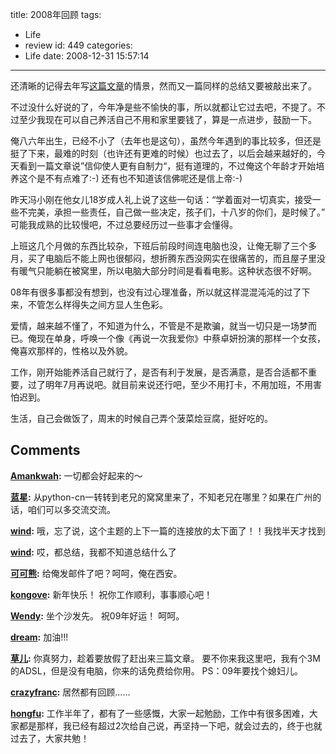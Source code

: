 title: 2008年回顾
tags:
  - Life
  - review
id: 449
categories:
  - Life
date: 2008-12-31 15:57:14
---

还清晰的记得去年写[这篇文章](http://cocobear.github.io/2007/12/31/review-of-the-year-2007/)的情景，然而又一篇同样的总结又要被敲出来了。

不过没什么好说的了，今年净是些不愉快的事，所以就都让它过去吧，不提了。不过至少我现在可以自己养活自己不用和家里要钱了，算是一点进步，鼓励一下。

俺八六年出生，已经不小了（去年也是这句），虽然今年遇到的事比较多，但还是挺了下来，最难的时刻（也许还有更难的时候）也过去了，以后会越来越好的，今天看到一篇文章说”信仰使人更有自制力“，挺有道理的，不过俺这个年龄才开始培养这个是不有点难了:-)   还有也不知道该信佛呢还是信上帝:-)

昨天冯小刚在他女儿18岁成人礼上说了这些一句话：“学着面对一切真实，接受一些不完美，承担一些责任，自己做一些决定，孩子们，十八岁的你们，是时候了。”  可能我成熟的比较慢吧，不过总要经历过一些事才会懂得。

上班这几个月做的东西比较杂，下班后前段时间连电脑也没，让俺无聊了三个多月，买了电脑后不能上网也很郁闷，想折腾东西没网实在很痛苦的，而且屋子里没有暖气只能躺在被窝里，所以电脑大部分时间是看看电影。这种状态很不好啊。

08年有很多事都没有想到，也没有过心理准备，所以就这样混混沌沌的过了下来，不管怎么样得失之间方显人生色彩。

爱情，越来越不懂了，不知道为什么，不管是不是欺骗，就当一切只是一场梦而已。俺现在单身，呼唤一个像《再说一次我爱你》中蔡卓妍扮演的那样一个女孩，俺喜欢那样的，性格以及外貌。

工作，刚开始能养活自己就行了，是否有利于发展，是否满意，是否合适都不重要，过了明年7月再说吧。就目前来说还行吧，至少不用打卡，不用加班，不用害怕迟到。

生活，自己会做饭了，周末的时候自己弄个菠菜烩豆腐，挺好吃的。
## Comments

**[Amankwah](#4775 "2009-01-03 00:09:32"):** 一切都会好起来的～

**[蓝星](#4778 "2009-01-03 23:40:45"):** 从python-cn一转转到老兄的窝窝里来了，不知老兄在哪里？如果在广州的话，咱们可以多交流交流。

**[wind](#4787 "2009-01-05 23:53:34"):** 哦，忘了说，这个主题的上下一篇的连接放的太下面了！！我找半天才找到

**[wind](#4786 "2009-01-05 23:50:04"):** 哎，都总结，我都不知道总结什么了

**[可可熊](#4783 "2009-01-05 12:07:18"):** 给俺发邮件了吧？呵呵，俺在西安。

**[kongove](#4773 "2009-01-02 22:42:13"):** 新年快乐！ 祝你工作顺利，事事顺心吧！

**[Wendy](#4755 "2008-12-31 16:38:42"):** 坐个沙发先。 祝09年好运！ 呵呵。

**[dream](#4760 "2008-12-31 21:09:02"):** 加油!!!

**[草儿](#4768 "2009-01-01 17:02:39"):** 你真努力，趁着要放假了赶出来三篇文章。 要不你来我这里吧，我有个3M的ADSL，但是没有电脑，你来的话免费给你用。 PS：09年要找个媳妇儿。

**[crazyfranc](#4798 "2009-01-09 21:56:03"):** 居然都有回顾……

**[hongfu](#4801 "2009-01-10 18:47:54"):** 工作半年了，都有了一些感慨，大家一起勉励，工作中有很多困难，大家都是那样，我已经有超过2次给自己说，再坚持一下吧，就会过去的，终于也就过去了，大家共勉！

